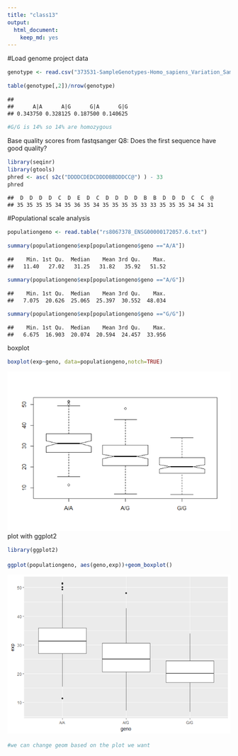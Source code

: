 ```yaml
---
title: "class13"
output: 
  html_document: 
    keep_md: yes
---
```





#Load genome project data

```r
genotype <- read.csv("373531-SampleGenotypes-Homo_sapiens_Variation_Sample_rs8067378.csv")
```


```r
table(genotype[,2])/nrow(genotype)
```

```
## 
##      A|A      A|G      G|A      G|G 
## 0.343750 0.328125 0.187500 0.140625
```

```r
#G/G is 14% so 14% are homozygous
```

Base quality scores from fastqsanger
Q8: Does the first sequence have good quality? 

```r
library(seqinr)
library(gtools)
phred <- asc( s2c("DDDDCDEDCDDDDBBDDDCC@") ) - 33
phred 
```

```
##  D  D  D  D  C  D  E  D  C  D  D  D  D  B  B  D  D  D  C  C  @ 
## 35 35 35 35 34 35 36 35 34 35 35 35 35 33 33 35 35 35 34 34 31
```

#Populational scale analysis



```r
populationgeno <- read.table("rs8067378_ENSG00000172057.6.txt")
```



```r
summary(populationgeno$exp[populationgeno$geno =="A/A"])
```

```
##    Min. 1st Qu.  Median    Mean 3rd Qu.    Max. 
##   11.40   27.02   31.25   31.82   35.92   51.52
```

```r
summary(populationgeno$exp[populationgeno$geno =="A/G"])
```

```
##    Min. 1st Qu.  Median    Mean 3rd Qu.    Max. 
##   7.075  20.626  25.065  25.397  30.552  48.034
```

```r
summary(populationgeno$exp[populationgeno$geno =="G/G"])
```

```
##    Min. 1st Qu.  Median    Mean 3rd Qu.    Max. 
##   6.675  16.903  20.074  20.594  24.457  33.956
```
boxplot

```r
boxplot(exp~geno, data=populationgeno,notch=TRUE)
```

![](class13_files/figure-html/unnamed-chunk-6-1.png)<!-- -->
plot with ggplot2

```r
library(ggplot2)

ggplot(populationgeno, aes(geno,exp))+geom_boxplot()
```

![](class13_files/figure-html/unnamed-chunk-7-1.png)<!-- -->

```r
#we can change geom based on the plot we want
```

